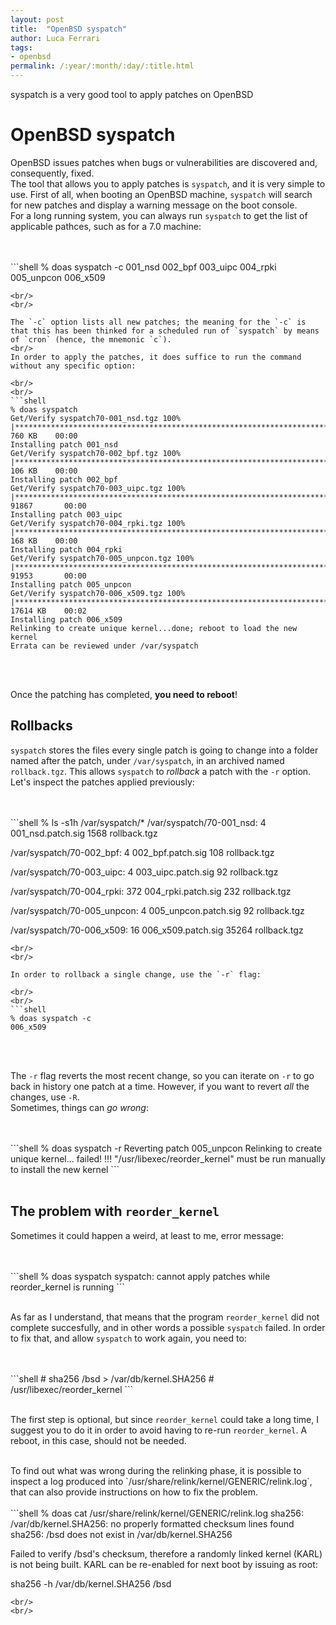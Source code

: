 ```yaml
---
layout: post
title:  "OpenBSD syspatch"
author: Luca Ferrari
tags:
- openbsd
permalink: /:year/:month/:day/:title.html
---
```

syspatch is a very good tool to apply patches on OpenBSD

# OpenBSD syspatch

OpenBSD issues patches when bugs or vulnerabilities are discovered and, consequently, fixed.
<br/>
The tool that allows you to apply patches is `syspatch`, and it is very simple to use. First of all, when booting an OpenBSD machine, `syspatch` will search for new patches and display a warning message on the boot console.
<br/>
For a long running system, you can always run `syspatch` to get the list of applicable pathces, such as for a 7.0 machine:


<br/>
<br/>
```shell
% doas syspatch -c
001_nsd
002_bpf
003_uipc
004_rpki
005_unpcon
006_x509

```
<br/>
<br/>

The `-c` option lists all new patches; the meaning for the `-c` is that this has been thinked for a scheduled run of `syspatch` by means of `cron` (hence, the mnemonic `c`).
<br/>
In order to apply the patches, it does suffice to run the command without any specific option:

<br/>
<br/>
```shell
% doas syspatch
Get/Verify syspatch70-001_nsd.tgz 100% |***********************************************************************************|   760 KB    00:00    
Installing patch 001_nsd
Get/Verify syspatch70-002_bpf.tgz 100% |***********************************************************************************|   106 KB    00:00    
Installing patch 002_bpf
Get/Verify syspatch70-003_uipc.tgz 100% |**********************************************************************************| 91867       00:00    
Installing patch 003_uipc
Get/Verify syspatch70-004_rpki.tgz 100% |**********************************************************************************|   168 KB    00:00    
Installing patch 004_rpki
Get/Verify syspatch70-005_unpcon.tgz 100% |********************************************************************************| 91953       00:00    
Installing patch 005_unpcon
Get/Verify syspatch70-006_x509.tgz 100% |**********************************************************************************| 17614 KB    00:02    
Installing patch 006_x509
Relinking to create unique kernel...done; reboot to load the new kernel
Errata can be reviewed under /var/syspatch
```
<br/>
<br/>

Once the patching has completed, **you need to reboot**!

## Rollbacks

`syspatch` stores the files every single patch is going to change into a folder named after the patch, under `/var/syspatch`, in an archived named `rollback.tgz`. This allows `syspatch` to *rollback* a patch with the `-r` option. Let's inspect the patches applied previously:


<br/>
<br/>
```shell
% ls -s1h /var/syspatch/*
/var/syspatch/70-001_nsd:
   4 001_nsd.patch.sig
1568 rollback.tgz

/var/syspatch/70-002_bpf:
  4 002_bpf.patch.sig
108 rollback.tgz

/var/syspatch/70-003_uipc:
 4 003_uipc.patch.sig
92 rollback.tgz

/var/syspatch/70-004_rpki:
372 004_rpki.patch.sig
232 rollback.tgz

/var/syspatch/70-005_unpcon:
 4 005_unpcon.patch.sig
92 rollback.tgz

/var/syspatch/70-006_x509:
   16 006_x509.patch.sig
35264 rollback.tgz

```
<br/>
<br/>

In order to rollback a single change, use the `-r` flag:

<br/>
<br/>
```shell
% doas syspatch -c
006_x509
```
<br/>
<br/>

The `-r` flag reverts the most recent change, so you can iterate on `-r` to go back in history one patch at a time. However, if you want to revert *all* the changes, use `-R`.
<br/>
Sometimes, things can *go wrong*:

<br/>
<br/>
```shell
% doas syspatch -r
Reverting patch 005_unpcon
Relinking to create unique kernel... failed!
!!! "/usr/libexec/reorder_kernel" must be run manually to install the new kernel
```
<br/>
<br/>


## The problem with `reorder_kernel`

Sometimes it could happen a weird, at least to me, error message:

<br/>
<br/>
```shell
% doas syspatch
syspatch: cannot apply patches while reorder_kernel is running
```
<br/>
<br/>

As far as I understand, that means that the program `reorder_kernel` did not complete succesfully, and in other words a possible `syspatch` failed. In order to fix that, and allow `syspatch` to work again, you need to:

<br/>
<br/>
```shell
# sha256 /bsd > /var/db/kernel.SHA256
# /usr/libexec/reorder_kernel
```
<br/>
<br/>

The first step is optional, but since `reorder_kernel` could take a long time, I suggest you to do it in order to avoid having to re-run `reorder_kernel`. A reboot, in this case, should not be needed.

<br/>
To find out what was wrong during the relinking phase, it is possible to inspect a log produced into `/usr/share/relink/kernel/GENERIC/relink.log`, that can also provide instructions on how to fix the problem.

<br/>
<br/>
```shell
% doas cat /usr/share/relink/kernel/GENERIC/relink.log 
sha256: /var/db/kernel.SHA256: no properly formatted checksum lines found
sha256: /bsd does not exist in /var/db/kernel.SHA256

Failed to verify /bsd's checksum, therefore a randomly linked kernel (KARL)
is not being built. KARL can be re-enabled for next boot by issuing as root:

sha256 -h /var/db/kernel.SHA256 /bsd

```
<br/>
<br/>
